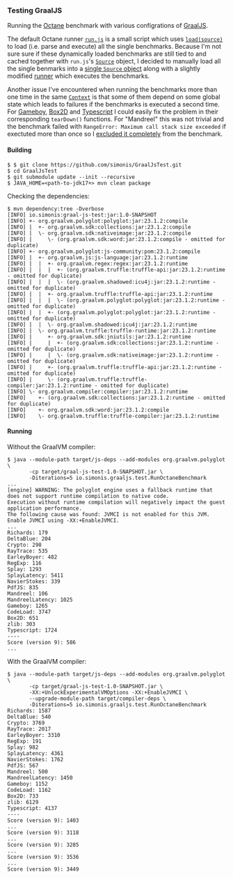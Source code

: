 ### Testing GraalJS

Running the [Octane](https://github.com/chromium/octane) benchmark with various configrations of [GraalJS](https://github.com/oracle/graaljs).

The default Octane runner [`run.js`](https://github.com/chromium/octane/blob/570ad1ccfe86e3eecba0636c8f932ac08edec517/run.js) is a small script which uses [`load(source)`](https://github.com/oracle/graaljs/blob/master/docs/user/JavaScriptCompatibility.md#loadsource) to load (i.e. parse and execute) all the single benchmarks. Because I'm not sure sure if these dynamically loaded benchmarks are still tied to and cached together with `run.js`'s [`Source`](https://www.graalvm.org/sdk/javadoc/org/graalvm/polyglot/Source.html) object, I decided to manually load all the single benmarks into a [single `Source` object](https://github.com/simonis/GraalJsTest/blob/30f6fc28747bb3da8679e3e7332214f785260423/src/main/java/io/simonis/graaljs/test/OctaneBenchmarkRunner.java#L130) along with a slightly modified [runner](https://github.com/simonis/GraalJsTest/blob/30f6fc28747bb3da8679e3e7332214f785260423/src/main/java/io/simonis/graaljs/test/OctaneBenchmarkRunner.java#L94-L128) which executes the benchmarks.

Another issue I've encountered when running the benchmarks more than one time in the same [`Context`](https://www.graalvm.org/sdk/javadoc/org/graalvm/polyglot/Context.html) is that some of them depend on some global state which leads to failures if the benchmarks is executed a second time. For [Gameboy](https://github.com/simonis/GraalJsTest/blob/30f6fc28747bb3da8679e3e7332214f785260423/src/main/java/io/simonis/graaljs/test/OctaneBenchmarkRunner.java#L51-L62), [Box2D](https://github.com/simonis/GraalJsTest/blob/30f6fc28747bb3da8679e3e7332214f785260423/src/main/java/io/simonis/graaljs/test/OctaneBenchmarkRunner.java#L66-L77) and [Typescript](https://github.com/simonis/GraalJsTest/blob/30f6fc28747bb3da8679e3e7332214f785260423/src/main/java/io/simonis/graaljs/test/OctaneBenchmarkRunner.java#L81-L90) I could easily fix the problem in their corresponding `tearDown()` functions. For "Mandreel" this was not trivial and the benchmark failed with `RangeError: Maximum call stack size exceeded` if exectuted more than once so I [excluded it completely](https://github.com/simonis/GraalJsTest/blob/30f6fc28747bb3da8679e3e7332214f785260423/src/main/java/io/simonis/graaljs/test/OctaneBenchmarkRunner.java#L124-L126) from the benchmark.

#### Building

```
$ $ git clone https://github.com/simonis/GraalJsTest.git
$ cd GraalJsTest
$ git submodule update --init --recursive
$ JAVA_HOME=<path-to-jdk17+> mvn clean package
```

Checking the dependencies:
```
$ mvn dependency:tree -Dverbose
[INFO] io.simonis:graal-js-test:jar:1.0-SNAPSHOT
[INFO] +- org.graalvm.polyglot:polyglot:jar:23.1.2:compile
[INFO] |  +- org.graalvm.sdk:collections:jar:23.1.2:compile
[INFO] |  \- org.graalvm.sdk:nativeimage:jar:23.1.2:compile
[INFO] |     \- (org.graalvm.sdk:word:jar:23.1.2:compile - omitted for duplicate)
[INFO] +- org.graalvm.polyglot:js-community:pom:23.1.2:compile
[INFO] |  +- org.graalvm.js:js-language:jar:23.1.2:runtime
[INFO] |  |  +- org.graalvm.regex:regex:jar:23.1.2:runtime
[INFO] |  |  |  +- (org.graalvm.truffle:truffle-api:jar:23.1.2:runtime - omitted for duplicate)
[INFO] |  |  |  \- (org.graalvm.shadowed:icu4j:jar:23.1.2:runtime - omitted for duplicate)
[INFO] |  |  +- org.graalvm.truffle:truffle-api:jar:23.1.2:runtime
[INFO] |  |  |  \- (org.graalvm.polyglot:polyglot:jar:23.1.2:runtime - omitted for duplicate)
[INFO] |  |  +- (org.graalvm.polyglot:polyglot:jar:23.1.2:runtime - omitted for duplicate)
[INFO] |  |  \- org.graalvm.shadowed:icu4j:jar:23.1.2:runtime
[INFO] |  \- org.graalvm.truffle:truffle-runtime:jar:23.1.2:runtime
[INFO] |     +- org.graalvm.sdk:jniutils:jar:23.1.2:runtime
[INFO] |     |  +- (org.graalvm.sdk:collections:jar:23.1.2:runtime - omitted for duplicate)
[INFO] |     |  \- (org.graalvm.sdk:nativeimage:jar:23.1.2:runtime - omitted for duplicate)
[INFO] |     +- (org.graalvm.truffle:truffle-api:jar:23.1.2:runtime - omitted for duplicate)
[INFO] |     \- (org.graalvm.truffle:truffle-compiler:jar:23.1.2:runtime - omitted for duplicate)
[INFO] \- org.graalvm.compiler:compiler:jar:23.1.2:runtime
[INFO]    +- (org.graalvm.sdk:collections:jar:23.1.2:runtime - omitted for duplicate)
[INFO]    +- org.graalvm.sdk:word:jar:23.1.2:compile
[INFO]    \- org.graalvm.truffle:truffle-compiler:jar:23.1.2:runtime
```

#### Running

Without the GraalVM compiler:
```
$ java --module-path target/js-deps --add-modules org.graalvm.polyglot \
       -cp target/graal-js-test-1.0-SNAPSHOT.jar \
       -Diterations=5 io.simonis.graaljs.test.RunOctaneBenchmark
...
[engine] WARNING: The polyglot engine uses a fallback runtime that does not support runtime compilation to native code.
Execution without runtime compilation will negatively impact the guest application performance.
The following cause was found: JVMCI is not enabled for this JVM. Enable JVMCI using -XX:+EnableJVMCI.
...
Richards: 179
DeltaBlue: 204
Crypto: 298
RayTrace: 535
EarleyBoyer: 482
RegExp: 116
Splay: 1293
SplayLatency: 5411
NavierStokes: 339
PdfJS: 835
Mandreel: 106
MandreelLatency: 1025
Gameboy: 1265
CodeLoad: 3747
Box2D: 651
zlib: 303
Typescript: 1724
----
Score (version 9): 586
...
```

With the GraalVM compiler:
```
$ java --module-path target/js-deps --add-modules org.graalvm.polyglot \
       -cp target/graal-js-test-1.0-SNAPSHOT.jar \
       -XX:+UnlockExperimentalVMOptions -XX:+EnableJVMCI \
       --upgrade-module-path target/compiler-deps \
       -Diterations=5 io.simonis.graaljs.test.RunOctaneBenchmark
Richards: 1587
DeltaBlue: 540
Crypto: 3769
RayTrace: 2017
EarleyBoyer: 3310
RegExp: 191
Splay: 982
SplayLatency: 4361
NavierStokes: 1762
PdfJS: 567
Mandreel: 500
MandreelLatency: 1450
Gameboy: 1152
CodeLoad: 1162
Box2D: 733
zlib: 6129
Typescript: 4137
----
Score (version 9): 1403
...
Score (version 9): 3118
...
Score (version 9): 3285
...
Score (version 9): 3536
...
Score (version 9): 3449
```
